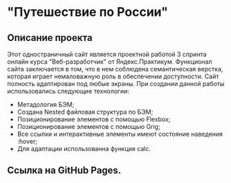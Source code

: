 # "Путешествие по России"

## Описание проекта
Этот одностраничный сайт является проектной работой 3
спринта онлайн курса "Веб-разработчик" от Яндекс.Практикум.
Функционал сайта заключается в том, что в нем соблюдена
семантическая верстка, которая играет немаловажную роль в
обеспечении доступности. Сайт полность адаптирован под любые экраны.
При создании данной работы использовались следующие
технологии:
+ Метадология БЭМ;
+ Создана Nested файловая структура по БЭМ;
+ Позиционирование элементов с помощью Flexbox;
+ Позиционирование элементов с помощью Grig;
+ Все ссылки и интерактивные элементы имеют состояние наведения :hover;
+ Для адаптации использованна функция calc.

## Ссылка на GitHub Pages.


